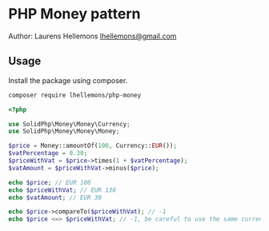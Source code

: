 PHP Money pattern
=================

Author: Laurens Hellemons <lhellemons@gmail.com>


Usage
-----

Install the package using composer.

```bash
composer require lhellemons/php-money
```

```php
<?php

use SolidPhp\Money\Money\Currency;
use SolidPhp\Money\Money\Money;

$price = Money::amountOf(100, Currency::EUR());
$vatPercentage = 0.30;
$priceWithVat = $price->times(1 + $vatPercentage);
$vatAmount = $priceWithVat->minus($price);

echo $price; // EUR 100
echo $priceWithVat; // EUR 130
echo $vatAmount; // EUR 30

echo $price->compareTo($priceWithVat); // -1
echo $price <=> $priceWithVat; // -1, be careful to use the same currency!

```
